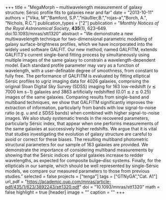 +++
title = "MegaMorph – multiwavelength measurement of galaxy structure: Sérsic profile fits to galaxies near and far"
date = "2013-10-11"
authors = ["Vika, M","Bamford, S.P.","Häußler,B.","rojas-a","Borch, A.", "Nichols, R.C."]
publication_types = ["2"]
publication = "*Monthly Notices of the Royal Astronomical Society*, **435**(1), 623–649. doi:10.1093/mnras/stt1320"
abstract = "We demonstrate a new multiwavelength technique for two-dimensional parametric modelling of galaxy surface-brightness profiles, which we have incorporated into the widely used software GALFIT. Our new method, named GALFITM, extends GALFIT3's current single-band fitting process by simultaneously using multiple images of the same galaxy to constrain a wavelength-dependent model. Each standard profile parameter may vary as a function of wavelength, with a user-definable degree of smoothness, from constant to fully free. The performance of GALFITM is evaluated by fitting elliptical Sérsic profiles to ugriz imaging data for 4026 galaxies, comprising the original Sloan Digital Sky Survey (SDSS) imaging for 163 low-redshift (v ≲ 7000 km s−1) galaxies and 3863 artificially redshifted (0.01 ≲ z ≲ 0.25) images of the same galaxies. Comparing results from single-band and multiband techniques, we show that GALFITM significantly improves the extraction of information, particularly from bands with low signal-to-noise ratio (e.g. u and z SDSS bands) when combined with higher signal-to-noise images. We also study systematic trends in the recovered parameters, particularly Sérsic index, that appear when one performs measurements of the same galaxies at successively higher redshifts. We argue that it is vital that studies investigating the evolution of galaxy structure are careful to avoid or correct for these biases. The resulting multiband photometric structural parameters for our sample of 163 galaxies are provided. We demonstrate the importance of considering multiband measurements by showing that the Sérsic indices of spiral galaxies increase to redder wavelengths, as expected for composite bulge–disc systems. Finally, for the ellipticals in our sample, which should be well represented by single-Sérsic models, we compare our measured parameters to those from previous studies."
selected = false
projects = ["tenga"]
tags = ["GTNyGA","Cat. A1"]
url_pdf = "https://academic.oup.com/mnras/article-pdf/435/1/623/3892243/stt1320.pdf"
doi = "10.1093/mnras/stt1320"
math = false
highlight = true
[header]
image = ""
caption = ""
+++
